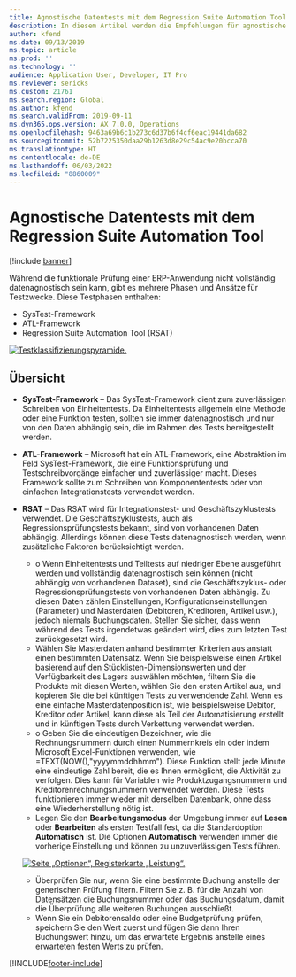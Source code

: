 ```yaml
---
title: Agnostische Datentests mit dem Regression Suite Automation Tool
description: In diesem Artikel werden die Empfehlungen für agnostische Datentests mit Regression Suite Automation Tool beschrieben.
author: kfend
ms.date: 09/13/2019
ms.topic: article
ms.prod: ''
ms.technology: ''
audience: Application User, Developer, IT Pro
ms.reviewer: sericks
ms.custom: 21761
ms.search.region: Global
ms.author: kfend
ms.search.validFrom: 2019-09-11
ms.dyn365.ops.version: AX 7.0.0, Operations
ms.openlocfilehash: 9463a69b6c1b273c6d37b6f4cf6eac19441da682
ms.sourcegitcommit: 52b7225350daa29b1263d8e29c54ac9e20bcca70
ms.translationtype: HT
ms.contentlocale: de-DE
ms.lasthandoff: 06/03/2022
ms.locfileid: "8860009"
---
```

# <a name="data-agnostic-testing-using-the-regression-suite-automation-tool"></a>Agnostische Datentests mit dem Regression Suite Automation Tool

[!include [banner](../includes/banner.md)]

Während die funktionale Prüfung einer ERP-Anwendung nicht vollständig datenagnostisch sein kann, gibt es mehrere Phasen und Ansätze für Testzwecke. Diese Testphasen enthalten:  

- SysTest-Framework
- ATL-Framework
- Regression Suite Automation Tool (RSAT)

[![Testklassifizierungspyramide.](./media/rsat-data-agnostic-testing-01.PNG)](./media/rsat-data-agnostic-testing-01.PNG)

## <a name="overview"></a>Übersicht
-   **SysTest-Framework** – Das SysTest-Framework dient zum zuverlässigen Schreiben von Einheitentests. Da Einheitentests allgemein eine Methode oder eine Funktion testen, sollten sie immer datenagnostisch und nur von den Daten abhängig sein, die im Rahmen des Tests bereitgestellt werden.
-   **ATL-Framework** – Microsoft hat ein ATL-Framework, eine Abstraktion im Feld SysTest-Framework, die eine Funktionsprüfung und Testschreibvorgänge einfacher und zuverlässiger macht. Dieses Framework sollte zum Schreiben von Komponententests oder von einfachen Integrationstests verwendet werden.
-   **RSAT** – Das RSAT wird für Integrationstest- und Geschäftszyklustests verwendet. Die Geschäftszyklustests, auch als Regressionsprüfungstests bekannt, sind von vorhandenen Daten abhängig. Allerdings können diese Tests datenagnostisch werden, wenn zusätzliche Faktoren berücksichtigt werden. 

    - o Wenn Einheitentests und Teiltests auf niedriger Ebene ausgeführt werden und vollständig datenagnostisch sein können (nicht abhängig von vorhandenen Dataset), sind die Geschäftszyklus- oder Regressionsprüfungstests von vorhandenen Daten abhängig. Zu diesen Daten zählen Einstellungen, Konfigurationseinstellungen (Parameter) und Masterdaten (Debitoren, Kreditoren, Artikel usw.), jedoch niemals Buchungsdaten. Stellen Sie sicher, dass wenn während des Tests irgendetwas geändert wird, dies zum letzten Test zurückgesetzt wird.
    - Wählen Sie Masterdaten anhand bestimmter Kriterien aus anstatt einen bestimmten Datensatz. Wenn Sie beispielsweise einen Artikel basierend auf den Stücklisten-Dimensionswerten und der Verfügbarkeit des Lagers auswählen möchten, filtern Sie die Produkte mit diesen Werten, wählen Sie den ersten Artikel aus, und kopieren Sie die bei künftigen Tests zu verwendende Zahl. Wenn es eine einfache Masterdatenposition ist, wie beispielsweise Debitor, Kreditor oder Artikel, kann diese als Teil der Automatisierung erstellt und in künftigen Tests durch Verkettung verwendet werden. 
    - o Geben Sie die eindeutigen Bezeichner, wie die Rechnungsnummern durch einen Nummernkreis ein oder indem Microsoft Excel-Funktionen verwenden, wie =TEXT(NOW(),"yyyymmddhhmm"). Diese Funktion stellt jede Minute eine eindeutige Zahl bereit, die es Ihnen ermöglicht, die Aktivität zu verfolgen. Dies kann für Variablen wie Produktzugangsnummern und Kreditorenrechnungsnummern verwendet werden. Diese Tests funktionieren immer wieder mit derselben Datenbank, ohne dass eine Wiederherstellung nötig ist.
    - Legen Sie den **Bearbeitungsmodus** der Umgebung immer auf **Lesen** oder **Bearbeiten** als ersten Testfall fest, da die Standardoption **Automatisch** ist. Die Optionen **Automatisch** verwenden immer die vorherige Einstellung und können zu unzuverlässigen Tests führen. 
 
    [![Seite „Optionen“, Registerkarte „Leistung“.](./media/rsat-data-agnostic-testing-02.PNG)](./media/rsat-data-agnostic-testing-02.PNG)
 
    - Überprüfen Sie nur, wenn Sie eine bestimmte Buchung anstelle der generischen Prüfung filtern. Filtern Sie z. B. für die Anzahl von Datensätzen die Buchungsnummer oder das Buchungsdatum, damit die Überprüfung alle weiteren Buchungen ausschließt. 
    - Wenn Sie ein Debitorensaldo oder eine Budgetprüfung prüfen, speichern Sie den Wert zuerst und fügen Sie dann Ihren Buchungswert hinzu, um das erwartete Ergebnis anstelle eines erwarteten festen Werts zu prüfen. 
 


[!INCLUDE[footer-include](../../../includes/footer-banner.md)]